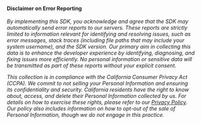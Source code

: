 #### Disclaimer on Error Reporting

_By implementing this SDK, you acknowledge and agree that the SDK may automatically send error reports to our servers. These reports are strictly limited to information relevant for identifying and resolving issues, such as error messages, stack traces (including file paths that may include your system username), and the SDK version. Our primary aim in collecting this data is to enhance the developer experience by identifying, diagnosing, and fixing issues more efficiently. No personal information or sensitive data will be transmitted as part of these reports without your explicit consent._

_This collection is in compliance with the California Consumer Privacy Act (CCPA). We commit to not selling your Personal Information and ensuring its confidentiality and security. California residents have the right to know about, access, and delete their Personal Information collected by us. For details on how to exercise these rights, please refer to our [Privacy Policy](https://docs.google.com/document/d/1SjWwa8nhHFLXa0ytSHv5F7osfNDclA6GU9-RvTevGDs/edit?usp=sharing). Our policy also includes information on how to opt-out of the sale of Personal Information, though we do not engage in this practice._
